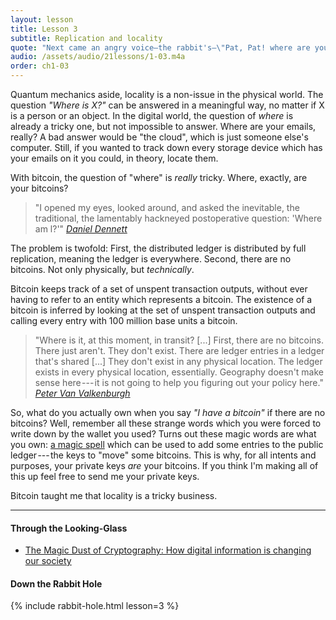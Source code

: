 ```yaml
---
layout: lesson
title: Lesson 3
subtitle: Replication and locality
quote: "Next came an angry voice—the rabbit's—\"Pat, Pat! where are you?\""
audio: /assets/audio/21lessons/1-03.m4a
order: ch1-03
---
```


Quantum mechanics aside, locality is a non-issue in the physical world.
The question *"Where is X?"* can be answered in a meaningful way, no
matter if X is a person or an object. In the digital world, the question
of *where* is already a tricky one, but not impossible to answer. Where
are your emails, really? A bad answer would be "the cloud", which is
just someone else's computer. Still, if you wanted to track down every
storage device which has your emails on it you could, in theory, locate
them.

With bitcoin, the question of "where" is *really* tricky. Where,
exactly, are your bitcoins?

> "I opened my eyes, looked around, and asked the inevitable, the
> traditional, the lamentably hackneyed postoperative question: 'Where
> am l?'"
> <cite>[Daniel Dennett]</cite>

The problem is twofold: First, the distributed ledger is distributed by
full replication, meaning the ledger is everywhere. Second, there are no
bitcoins. Not only physically, but *technically*.

Bitcoin keeps track of a set of unspent transaction outputs, without
ever having to refer to an entity which represents a bitcoin. The
existence of a bitcoin is inferred by looking at the set of unspent
transaction outputs and calling every entry with 100 million base
units a bitcoin.

> "Where is it, at this moment, in transit? [...] First, there are no
> bitcoins. There just aren't. They don't exist. There are ledger
> entries in a ledger that's shared [...] They don't exist in any
> physical location. The ledger exists in every physical location,
> essentially. Geography doesn't make sense here --- it is not going to
> help you figuring out your policy here."
> <cite>[Peter Van Valkenburgh][wbd049]</cite>

So, what do you actually own when you say *"I have a bitcoin"* if there
are no bitcoins? Well, remember all these strange words which you were
forced to write down by the wallet you used? Turns out these magic words
are what you own: [a magic spell] which can be used to add some entries
to the public ledger --- the keys to "move" some bitcoins. This is why,
for all intents and purposes, your private keys *are* your bitcoins. If
you think I'm making all of this up feel free to send me your private
keys.

Bitcoin taught me that locality is a tricky business.

---

#### Through the Looking-Glass

- [The Magic Dust of Cryptography: How digital information is changing our society][a magic spell]

#### Down the Rabbit Hole

{% include rabbit-hole.html lesson=3 %}

<!-- Through the Looking-Glass -->
[a magic spell]: https://dergigi.com/2018/08/17/the-magic-dust-of-cryptography/

<!-- Down the Rabbit Hole -->
[Daniel Dennett]: https://www.lehigh.edu/~mhb0/Dennett-WhereAmI.pdf
[1st Amendment]: https://en.wikipedia.org/wiki/First_Amendment_to_the_United_States_Constitution
[wbd049]: https://www.whatbitcoindid.com/podcast/coin-centers-peter-van-valkenburg-on-preserving-the-freedom-to-innovate-with-public-blockchains

<!-- Wikipedia -->
[alice]: https://en.wikipedia.org/wiki/Alice%27s_Adventures_in_Wonderland
[carroll]: https://en.wikipedia.org/wiki/Lewis_Carroll
